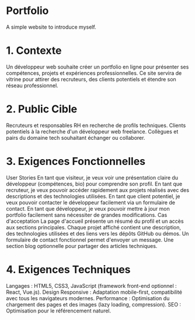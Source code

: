 # Portfolio
A simple website to introduce myself.

# 1. Contexte
Un développeur web souhaite créer un portfolio en ligne pour présenter ses compétences, projets et expériences professionnelles. Ce site servira de vitrine pour attirer des recruteurs, des clients potentiels et étendre son réseau professionnel.

# 2. Public Cible
Recruteurs et responsables RH en recherche de profils techniques.
Clients potentiels à la recherche d'un développeur web freelance.
Collègues et pairs du domaine tech souhaitant échanger ou collaborer.

# 3. Exigences Fonctionnelles
User Stories
En tant que visiteur, je veux voir une présentation claire du développeur (compétences, bio) pour comprendre son profil.
En tant que recruteur, je veux pouvoir accéder rapidement aux projets réalisés avec des descriptions et des technologies utilisées.
En tant que client potentiel, je veux pouvoir contacter le développeur facilement via un formulaire de contact.
En tant que développeur, je veux pouvoir mettre à jour mon portfolio facilement sans nécessiter de grandes modifications.
Cas d'acceptation
La page d'accueil présente un résumé du profil et un accès aux sections principales.
Chaque projet affiché contient une description, des technologies utilisées et des liens vers les dépôts GitHub ou démos.
Un formulaire de contact fonctionnel permet d'envoyer un message.
Une section blog optionnelle pour partager des articles techniques.
# 4. Exigences Techniques

Langages : HTML5, CSS3, JavaScript (framework front-end optionnel : React, Vue.js).
Design Responsive : Adaptation mobile-first, compatibilité avec tous les navigateurs modernes.
Performance : Optimisation du chargement des pages et des images (lazy loading, compression).
SEO : Optimisation pour le référencement naturel.
